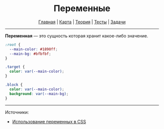 <div align="center">

# Переменные

[Главная](https://github.com/dollaween/junior-roadmap/)
|
[Карта](/roadmap/README.md)
|
[Теория](/theory/README.md)
|
[Тесты](/tests/README.md)
|
[Задачи](/tasks/README.md)

</div>

---

**Переменная** — это сущность которая хранит какое-либо значение.

```css
:root {
  --main-color: #1890ff;
  --main-bg: #bfbfbf;
}

.target {
  color: var(--main-color);
}

.block {
  color: var(--main-color);
  background: var(--main-bg);
}
```

---

Источники:
- [Использование переменных в CSS](https://developer.mozilla.org/ru/docs/Web/CSS/Using_CSS_custom_properties)
